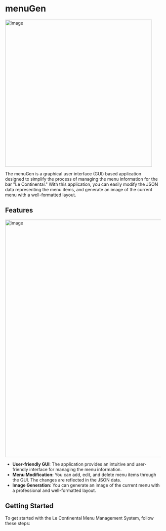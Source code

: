# menuGen

<img width="475" alt="image" src="https://github.com/makethpanda/menuGen/assets/42862794/f06d94fa-4f54-4f85-831b-eb18c30c28b4">


The menuGen is a graphical user interface (GUI) based application designed to simplify the process of managing the menu information for the bar "Le Continental." With this application, you can easily modify the JSON data representing the menu items, and generate an image of the current menu with a well-formatted layout.

## Features

<img width="767" alt="image" src="https://github.com/makethpanda/menuGen/assets/42862794/3625c7e8-8d06-4581-b15b-1c973910e510">

- **User-friendly GUI**: The application provides an intuitive and user-friendly interface for managing the menu information.
- **Menu Modification**: You can add, edit, and delete menu items through the GUI. The changes are reflected in the JSON data.
- **Image Generation**: You can generate an image of the current menu with a professional and well-formatted layout.

## Getting Started

To get started with the Le Continental Menu Management System, follow these steps:
